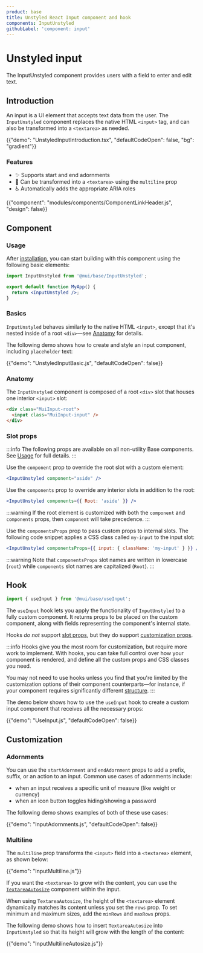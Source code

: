 ```yaml
---
product: base
title: Unstyled React Input component and hook
components: InputUnstyled
githubLabel: 'component: input'
---
```


# Unstyled input

<p class="description">The InputUnstyled component provides users with a field to enter and edit text.</p>

## Introduction

An input is a UI element that accepts text data from the user.
The `InputUnstyled` component replaces the native HTML `<input>` tag, and can also be transformed into a `<textarea>` as needed.

{{"demo": "UnstyledInputIntroduction.tsx", "defaultCodeOpen": false, "bg": "gradient"}}

### Features

- ✨ Supports start and end adornments
- 🚀 Can be transformed into a `<textarea>` using the `multiline` prop
- ♿️ Automatically adds the appropriate ARIA roles

{{"component": "modules/components/ComponentLinkHeader.js", "design": false}}

## Component

### Usage

After [installation](/base/getting-started/installation/), you can start building with this component using the following basic elements:

```jsx
import InputUnstyled from '@mui/base/InputUnstyled';

export default function MyApp() {
  return <InputUnstyled />;
}
```

### Basics

`InputUnstyled` behaves similarly to the native HTML `<input>`, except that it's nested inside of a root `<div>`—see [Anatomy](#anatomy) for details.

The following demo shows how to create and style an input component, including `placeholder` text:

{{"demo": "UnstyledInputBasic.js", "defaultCodeOpen": false}}

### Anatomy

The `InputUnstyled` component is composed of a root `<div>` slot that houses one interior `<input>` slot:

```html
<div class="MuiInput-root">
  <input class="MuiInput-input" />
</div>
```

### Slot props

:::info
The following props are available on all non-utility Base components.
See [Usage](/base/getting-started/usage/) for full details.
:::

Use the `component` prop to override the root slot with a custom element:

```jsx
<InputUnstyled component="aside" />
```

Use the `components` prop to override any interior slots in addition to the root:

```jsx
<InputUnstyled components={{ Root: 'aside' }} />
```

:::warning
If the root element is customized with both the `component` and `components` props, then `component` will take precedence.
:::

Use the `componentsProps` prop to pass custom props to internal slots.
The following code snippet applies a CSS class called `my-input` to the input slot:

```jsx
<InputUnstyled componentsProps={{ input: { className: 'my-input' } }} />
```

:::warning
Note that `componentsProps` slot names are written in lowercase (`root`) while `components` slot names are capitalized (`Root`).
:::

## Hook

```js
import { useInput } from '@mui/base/useInput';
```

The `useInput` hook lets you apply the functionality of `InputUnstyled` to a fully custom component.
It returns props to be placed on the custom component, along with fields representing the component's internal state.

Hooks _do not_ support [slot props](#slot-props), but they do support [customization props](#customization).

:::info
Hooks give you the most room for customization, but require more work to implement.
With hooks, you can take full control over how your component is rendered, and define all the custom props and CSS classes you need.

You may not need to use hooks unless you find that you're limited by the customization options of their component counterparts—for instance, if your component requires significantly different [structure](#anatomy).
:::

The demo below shows how to use the `useInput` hook to create a custom input component that receives all the necessary props:

{{"demo": "UseInput.js", "defaultCodeOpen": false}}

## Customization

### Adornments

You can use the `startAdornment` and `endAdornment` props to add a prefix, suffix, or an action to an input.
Common use cases of adornments include:

- when an input receives a specific unit of measure (like weight or currency)
- when an icon button toggles hiding/showing a password

The following demo shows examples of both of these use cases:

{{"demo": "InputAdornments.js", "defaultCodeOpen": false}}

### Multiline

The `multiline` prop transforms the `<input>` field into a `<textarea>` element, as shown below:

{{"demo": "InputMultiline.js"}}

If you want the `<textarea>` to grow with the content, you can use the [`TextareaAutosize`](/base/react-textarea-autosize/) component within the input.

When using `TextareaAutosize`, the height of the `<textarea>` element dynamically matches its content unless you set the `rows` prop.
To set minimum and maximum sizes, add the `minRows` and `maxRows` props.

The following demo shows how to insert `TextareaAutosize` into `InputUnstyled` so that its height will grow with the length of the content:

{{"demo": "InputMultilineAutosize.js"}}
